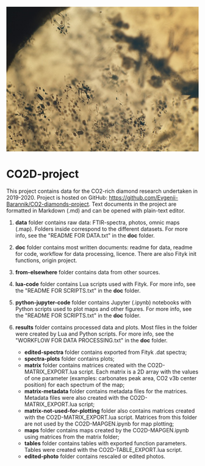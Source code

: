 ![FN7112-diamond-inclusion](https://github.com/Evgenii-Barannik/CO2-diamonds-project/blob/master/results/edited-photo/FN7112-inclusions-preview.jpg)

# CO2D-project
This project contains data for the CO2-rich diamond research undertaken in 2019-2020. Project is hosted on GitHub: https://github.com/Evgenii-Barannik/CO2-diamonds-project. Text documents in the project are formatted in Markdown (.md) and can be opened with plain-text editor.  

1. **data** folder contains raw data: FTIR-spectra, photos, omnic maps (.map). Folders inside correspond to the different datasets. For more info, see the "README FOR DATA.txt" in the **doc** folder. 
2. **doc** folder contains most written documents: readme for data, readme for code, workflow for data processing, licence. There are also Fityk init functions, origin project.
3. **from-elsewhere** folder contains data from other sources.
4. **lua-code** folder contains Lua scripts used with Fityk. For more info, see the "README FOR SCRIPTS.txt" in the **doc** folder.
5. **python-jupyter-code** folder contains Jupyter (.ipynb) notebooks with Python scripts used to plot maps and other figures. For more info, see the "README FOR SCRIPTS.txt" in the **doc** folder.
6. **results** folder contains processed data and plots. Most files in the folder were created by Lua and Python scripts. For more info, see the "WORKFLOW FOR DATA PROCESSING.txt" in the **doc** folder.
   
    * **edited-spectra** folder contains exported from Fityk .dat spectra;
    * **spectra-plots** folder contains plots;
    * **matrix** folder contains matrices created with the CO2D-MATRIX_EXPORT.lua script. Each matrix is a 2D array with the values of one parameter (examples: carbonates peak area, CO2 v3b center position) for each spectrum of the map;
    * **matrix-metadata** folder contains metadata files for the matrices. Metadata files were also created with the CO2D-MATRIX_EXPORT.lua script;
	* **matrix-not-used-for-plotting** folder also contains matrices created with the CO2D-MATRIX_EXPORT.lua script. Matrices from this folder are not used by the CO2D-MAPGEN.ipynb for map plotting;
    * **maps** folder contains maps created by the CO2D-MAPGEN.ipynb using matrices from the matrix folder;
    * **tables** folder contains tables with exported function parameters. Tables were created with the CO2D-TABLE_EXPORT.lua script.
    * **edited-photo** folder contains rescaled or edited photos.
